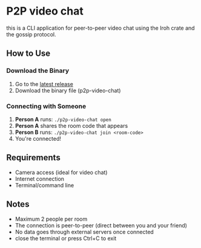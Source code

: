 # P2P video chat

this is a CLI application for peer-to-peer video chat using the Iroh crate and the gossip protocol.

## How to Use

### Download the Binary
1. Go to the [latest release](../../releases/latest)
2. Download the binary file (p2p-video-chat)

### Connecting with Someone

1. **Person A** runs: `./p2p-video-chat open`
2. **Person A** shares the room code that appears
3. **Person B** runs: `./p2p-video-chat join <room-code>`
4. You're connected!

## Requirements

- Camera access (ideal for video chat)
- Internet connection
- Terminal/command line

## Notes
- Maximum 2 people per room
- The connection is peer-to-peer (direct between you and your friend)
- No data goes through external servers once connected
- close the terminal or press Ctrl+C to exit